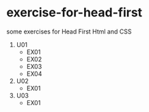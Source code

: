 # exercise-for-head-first
some exercises for Head First Html and CSS

1. U01
   + EX01
   + EX02
   + EX03
   + EX04
2. U02
   + EX01
3. U03
   + EX01  